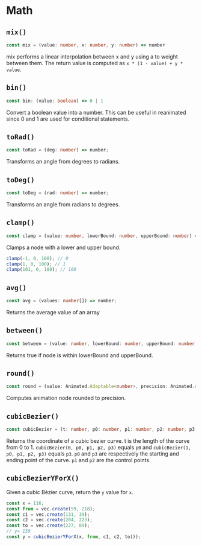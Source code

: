 # Math

## `mix()`

```typescript
const mix = (value: number, x: number, y: number) => number
```

mix performs a linear interpolation between x and y using a to weight between them. The return value is computed as `x * (1 - value) + y * value`.

## `bin()`

```typescript
const bin: (value: boolean) => 0 | 1
```

Convert a boolean value into a number. This can be useful in reanimated since 0 and 1 are used for conditional statements.

## `toRad()`

```typescript
const toRad = (deg: number) => number;
```

Transforms an angle from degrees to radians.

## `toDeg()`

```typescript
const toDeg = (rad: number) => number;
```

Transforms an angle from radians to degrees.

## `clamp()`

```typescript
const clamp = (value: number, lowerBound: number, upperBound: number) => number;
```

Clamps a node with a lower and upper bound.

```typescript
clamp(-1, 0, 100); // 0
clamp(1, 0, 100); // 1
clamp(101, 0, 100); // 100
```

## `avg()`

```typescript
const avg = (values: number[]) => number;
```

Returns the average value of an array

## `between()`

```typescript
const between = (value: number, lowerBound: number, upperBound: number, inclusive?: boolean) => boolean;
```

Returns true if node is within lowerBound and upperBound.

## `round()`

```typescript
const round = (value: Animated.Adaptable<number>, precision: Animated.Adaptable<number> = 0) => Animated.Node<number>;
```

Computes animation node rounded to precision.

## `cubicBezier()`

```typescript
const cubicBezier = (t: number, p0: number, p1: number, p2: number, p3: number) => number;
```

Returns the coordinate of a cubic bezier curve. t is the length of the curve from 0 to 1. `cubicBezier(0, p0, p1, p2, p3)` equals `p0` and `cubicBezier(1, p0, p1, p2, p3)` equals `p3`. `p0` and `p3` are respectively the starting and ending point of the curve. `p1` and `p2` are the control points.

## `cubicBezierYForX()`

Given a cubic Bèzier curve, return the `y` value for `x`.

```typescript
const x = 116;
const from = vec.create(59, 218);
const c1 = vec.create(131, 39);
const c2 = vec.create(204, 223);
const to = vec.create(227, 89);
// y= 139
const y = cubicBezierYForX(x, from, c1, c2, to)));
```
